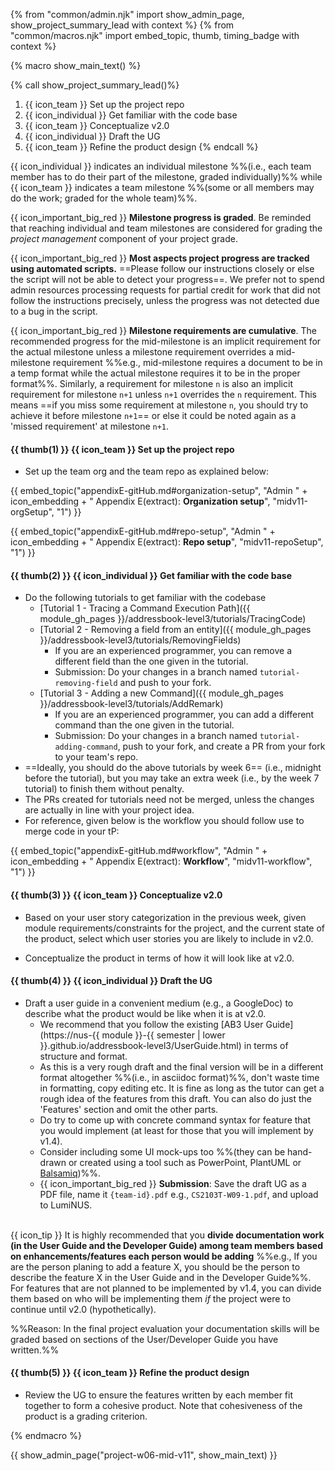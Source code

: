 {% from "common/admin.njk" import show_admin_page, show_project_summary_lead with context %}
{% from "common/macros.njk" import embed_topic, thumb, timing_badge with context %}

{% macro show_main_text() %}
<div id="main">

{% call show_project_summary_lead()%}
1. {{ icon_team }} Set up the project repo
1. {{ icon_individual }} Get familiar with the code base
1. {{ icon_team }}  Conceptualize v2.0
1. {{ icon_individual }} Draft the UG
1. {{ icon_team }} Refine the product design
{% endcall %}

<div id="body">

<box dismissible>

{{ icon_individual }} indicates an individual milestone %%(i.e., each team member has to do their part of the milestone, graded individually)%% while {{ icon_team }} indicates a team milestone %%(some or all members may do the work; graded for the whole team)%%.

{{ icon_important_big_red }} **Milestone progress is graded**. Be reminded that reaching individual and team milestones are considered for <trigger trigger="click" for="modal:v11-projectMgtGrading">grading the _project management_ component</trigger> of your project grade.

{{ icon_important_big_red }} **Most aspects project progress are tracked using automated scripts.** ==Please follow our instructions closely or else the script will not be able to detect your progress==. We prefer not to spend admin resources processing requests for partial credit for work that did not follow the instructions precisely, unless the progress was not detected due to a bug in the script.

{{ icon_important_big_red }} **Milestone requirements are cumulative**. The recommended progress for the mid-milestone is an implicit requirement for the actual milestone unless a milestone requirement overrides a mid-milestone requirement %%e.g., mid-milestone requires a document to be in a temp format while the actual milestone requires it to be in the proper format%%. Similarly, a requirement for milestone `n` is also an implicit requirement for milestone `n+1` unless `n+1` overrides the `n` requirement. This means ==if you miss some requirement at milestone `n`, you should try to achieve it before milestone `n+1`== or else it could be noted again as a 'missed requirement' at milestone `n+1`.
</box>

#### {{ thumb(1) }} {{ icon_team }} Set up the project repo

* Set up the team org and the team repo as explained below:

<div class="indented-level2">

{{ embed_topic("appendixE-gitHub.md#organization-setup", "Admin " + icon_embedding + " Appendix E(extract): **Organization setup**", "midv11-orgSetup", "1") }}
</div>

<div class="indented-level2">

{{ embed_topic("appendixE-gitHub.md#repo-setup", "Admin " + icon_embedding + " Appendix E(extract): **Repo setup**", "midv11-repoSetup", "1") }}
</div>

#### {{ thumb(2) }} {{ icon_individual }} Get familiar with the code base

* Do the following tutorials to get familiar with the codebase
  * [Tutorial 1 - Tracing a Command Execution Path]({{ module_gh_pages }}/addressbook-level3/tutorials/TracingCode)
  * [Tutorial 2 - Removing a field from an entity]({{ module_gh_pages }}/addressbook-level3/tutorials/RemovingFields)
    * If you are an experienced programmer, you can remove a different field than the one given in the tutorial.
    * Submission: Do your changes in a branch named `tutorial-removing-field` and push to your fork.
  * [Tutorial 3 - Adding a new Command]({{ module_gh_pages }}/addressbook-level3/tutorials/AddRemark)
    * If you are an experienced programmer, you can add a different command than the one given in the tutorial.
    * Submission: Do your changes in a branch named `tutorial-adding-command`, push to your fork, and create a PR from your fork to your team's repo. 
* ==Ideally, you should do the above tutorials by week 6== (i.e., midnight before the tutorial), but you may take an extra week (i.e., by the week 7 tutorial) to finish them without penalty.
* The PRs created for tutorials need not be merged, unless the changes are actually in line with your project idea.
* For reference, given below is the workflow you should follow use to merge code in your tP:

<div class="indented-level2">

{{ embed_topic("appendixE-gitHub.md#workflow", "Admin " + icon_embedding + " Appendix E(extract): **Workflow**", "midv11-workflow", "1") }}
</div>

#### {{ thumb(3) }} {{ icon_team }} Conceptualize v2.0

* Based on your user story categorization in the previous week, given module requirements/constraints for the project, and the current state of the product, select which user stories you are likely to include in v2.0.

* Conceptualize the product in terms of how it will look like at v2.0.

#### {{ thumb(4) }} {{ icon_individual }} Draft the UG

* Draft a user guide in a convenient medium (e.g., a GoogleDoc) to describe what the product would be like when it is at v2.0.
  * We recommend that you follow the existing [AB3 User Guide](https://nus-{{ module }}-{{ semester | lower }}.github.io/addressbook-level3/UserGuide.html) in terms of structure and format.
  * As this is a very rough draft and the final version will be in a different format altogether %%(i.e., in asciidoc format)%%, don't waste time in formatting, copy editing etc. It is fine as long as the tutor can get a rough idea of the features from this draft. You can also do just the 'Features' section and omit the other parts.
  * Do try to come up with concrete command syntax for feature that you would implement (at least for those that you will implement by v1.4).
  * Consider including some UI mock-ups too %%(they can be hand-drawn or created using a tool such as PowerPoint, PlantUML or [Balsamiq](https://balsamiq.com/))%%.
  * {{ icon_important_big_red }} **Submission**: Save the draft UG as a PDF file, name it `{team-id}.pdf` e.g., `CS2103T-W09-1.pdf`, and upload to LumiNUS.<br><br>

<span id="divideDocs">

  <box>

  {{ icon_tip }} It is highly recommended that you **divide documentation work (in the User Guide and the Developer Guide) among team members based on enhancements/features each person would be adding** %%e.g., If you are the person planing to add a feature X, you should be the person to describe the feature X in the User Guide and in the Developer Guide%%. For features that are not planned to be implemented by v1.4, you can divide them based on who will be implementing them _if_ the project were to continue until v2.0 (hypothetically).

  %%Reason: In the final project evaluation your documentation skills will be graded based on sections of the User/Developer Guide you have written.%%
   
  </box>
</span>

#### {{ thumb(5) }} {{ icon_team }} Refine the product design

* Review the UG to ensure the features written by each member fit together to form a cohesive product. Note that cohesiveness of the product is a grading criterion.

</div>
</div>
{% endmacro %}

{{ show_admin_page("project-w06-mid-v11", show_main_text) }}